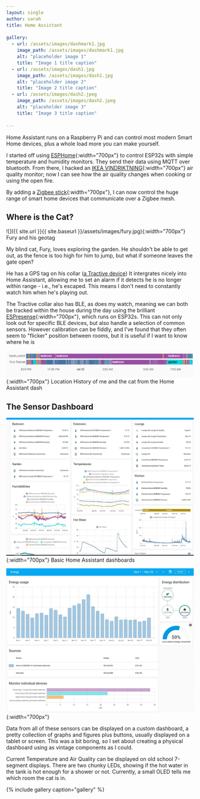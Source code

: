 ```yaml
---
layout: single
author: sarah
title: Home Assistant

gallery:
  - url: /assets/images/dashmark1.jpg
    image_path: /assets/images/dashmark1.jpg
    alt: "placeholder image 1"
    title: "Image 1 title caption"
  - url: /assets/images/dash1.jpg
    image_path: /assets/images/dash1.jpg
    alt: "placeholder image 2"
    title: "Image 2 title caption"
  - url: /assets/images/dash2.jpeg
    image_path: /assets/images/dash2.jpeg
    alt: "placeholder image 3"
    title: "Image 3 title caption"

---
```


Home Assistant runs on a Raspberry Pi and can control most modern Smart Home devices, plus a whole load more you can make yourself.

I started off using [ESPHome](https://esphome.io/){:width="700px"} to control ESP32s with simple temperature and humidity monitors. They send their data using MQTT over bluetooth. From there, I hacked an [IKEA VINDRIKTNING](https://style.oversubstance.net/2021/08/diy-use-an-ikea-vindriktning-air-quality-sensor-in-home-assistant-with-esphome/){:width="700px"} air quality monitor; now I can see how the air quality changes when cooking or using the open fire.

By adding a [Zigbee stick](https://www.home-assistant.io/integrations/zha/){:width="700px"}, I can now control the huge range of smart home devices that communicate over a Zigbee mesh.

## Where is the Cat?

![]({{ site.url }}{{ site.baseurl }}/assets/images/fury.jpg){:width="700px"} Fury and his geotag

My blind cat, Fury, loves exploring the garden. He shouldn't be able to get out, as the fence is too high for him to jump, but what if someone leaves the gate open?

He has a GPS tag on his collar ([a Tractive device](https://tractive.com)) It intergrates nicely into Home Assistant, allowing me to set an alarm if it detects he is no longer within range - i.e., he's escaped. This means I don't need to constantly watch him when he's playing out.

The Tractive collar also has BLE, as does my watch, meaning we can both be tracked within the house during the day using the brilliant [ESPresense](https://espresense.com/){:width="700px"}, which runs on ESP32s. This can not only look out for specific BLE devices, but also handle a selection of common sensors. However calibration can be fiddly, and I've found that they often seem to "flicker" position between rooms, but it is useful if I want to know where he is

![](/assets/images/tracking.png){:width="700px"} Location History of me and the cat from the Home Assistant dash

## The Sensor Dashboard

![](/assets/images/HAdash.JPG){:width="700px"} Basic Home Assistant dashboards

![](/assets/images/HAdash2.JPG){:width="700px"}

Data from all of these sensors can be displayed on a custom dashboard, a pretty collection of graphs and figures plus buttons, usually displayed on a tablet or screen. This was a bit boring, so I set about creating a physical dashboard using as vintage components as I could.

Current Temperature and Air Quality can be displayed on old school 7-segment displays. There are two chunky LEDs, showing if the hot water in the tank is hot enough for a shower or not. Currently, a small OLED tells me which room the cat is in.

{% include gallery caption="gallery" %}

